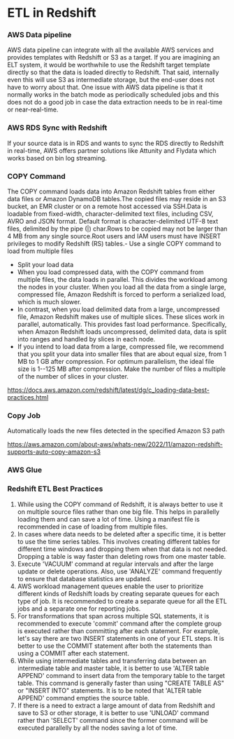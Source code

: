 # ETL in Redshift

### AWS Data pipeline

AWS data pipeline can integrate with all the available AWS services and provides templates with Redshift or S3 as a target. If you are imagining an ELT system, it would be worthwhile to use the Redshift target template directly so that the data is loaded directly to Redshift. That said, internally even this will use S3 as intermediate storage, but the end-user does not have to worry about that. One issue with AWS data pipeline is that it normally works in the batch mode as periodically scheduled jobs and this does not do a good job in case the data extraction needs to be in real-time or near-real-time.

### AWS RDS Sync with Redshift

If your source data is in RDS and wants to sync the RDS directly to Redshift in real-time, AWS offers partner solutions like Attunity and Flydata which works based on bin log streaming.

### COPY Command

The COPY command loads data into Amazon Redshift tables from either data files or Amazon DynamoDB tables.The copied files may reside in an S3 bucket, an EMR cluster or on a remote host accessed via SSH.Data is loadable from fixed-width, character-delimited text files, including CSV, AVRO and JSON format. Default format is character-delimited UTF-8 text files, delimited by the pipe (|) char.Rows to be copied may not be larger than 4 MB from any single source.Root users and IAM users must have INSERT privileges to modify Redshift (RS) tables.- Use a single COPY command to load from multiple files

- Split your load data
- When you load compressed data, with the COPY command from multiple files, the data loads in parallel. This divides the workload among the nodes in your cluster. When you load all the data from a single large, compressed file, Amazon Redshift is forced to perform a serialized load, which is much slower.
- In contrast, when you load delimited data from a large, uncompressed file, Amazon Redshift makes use of multiple slices. These slices work in parallel, automatically. This provides fast load performance. Specifically, when Amazon Redshift loads uncompressed, delimited data, data is split into ranges and handled by slices in each node.
- If you intend to load data from a large, compressed file, we recommend that you split your data into smaller files that are about equal size, from 1 MB to 1 GB after compression. For optimum parallelism, the ideal file size is 1--125 MB after compression. Make the number of files a multiple of the number of slices in your cluster.

https://docs.aws.amazon.com/redshift/latest/dg/c_loading-data-best-practices.html

### Copy Job

Automatically loads the new files detected in the specified Amazon S3 path

https://aws.amazon.com/about-aws/whats-new/2022/11/amazon-redshift-supports-auto-copy-amazon-s3

### AWS Glue

### Redshift ETL Best Practices

1. While using the COPY command of Redshift, it is always better to use it on multiple source files rather than one big file. This helps in parallelly loading them and can save a lot of time. Using a manifest file is recommended in case of loading from multiple files.
2. In cases where data needs to be deleted after a specific time, it is better to use the time series tables. This involves creating different tables for different time windows and dropping them when that data is not needed. Dropping a table is way faster than deleting rows from one master table.
3. Execute 'VACUUM' command at regular intervals and after the large update or delete operations. Also, use 'ANALYZE' command frequently to ensure that database statistics are updated.
4. AWS workload management queues enable the user to prioritize different kinds of Redshift loads by creating separate queues for each type of job. It is recommended to create a separate queue for all the ETL jobs and a separate one for reporting jobs.
5. For transformations that span across multiple SQL statements, it is recommended to execute 'commit' command after the complete group is executed rather than committing after each statement. For example, let's say there are two INSERT statements in one of your ETL steps. It is better to use the COMMIT statement after both the statements than using a COMMIT after each statement.
6. While using intermediate tables and transferring data between an intermediate table and master table, it is better to use 'ALTER table APPEND' command to insert data from the temporary table to the target table. This command is generally faster than using "CREATE TABLE AS" or "INSERT INTO" statements. It is to be noted that 'ALTER table APPEND' command empties the source table.
7. If there is a need to extract a large amount of data from Redshift and save to S3 or other storage, it is better to use 'UNLOAD' command rather than 'SELECT' command since the former command will be executed parallelly by all the nodes saving a lot of time.
